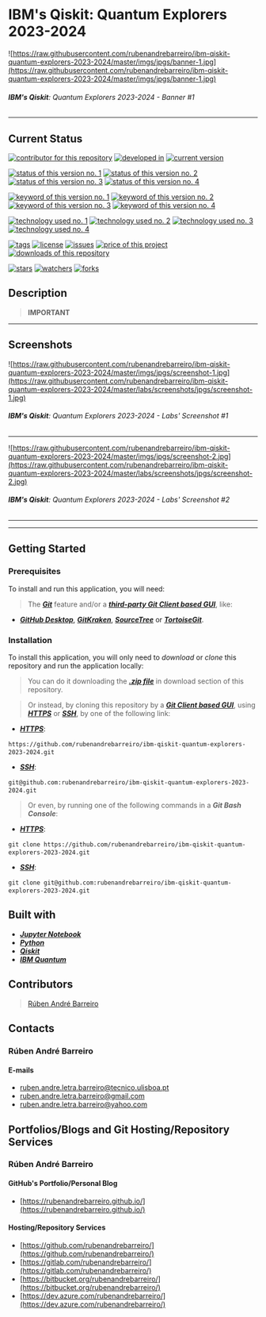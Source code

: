 # IBM's Qiskit: Quantum Explorers 2023-2024

![https://raw.githubusercontent.com/rubenandrebarreiro/ibm-qiskit-quantum-explorers-2023-2024/master/imgs/jpgs/banner-1.jpg](https://raw.githubusercontent.com/rubenandrebarreiro/ibm-qiskit-quantum-explorers-2023-2024/master/imgs/jpgs/banner-1.jpg)
###### **_IBM's Qiskit_**: Quantum Explorers 2023-2024 - Banner #1

***

## Current Status
[![contributor for this repository](https://img.shields.io/badge/contributor-rubenandrebarreiro-blue.svg)](https://github.com/rubenandrebarreiro/)
[![developed in](https://img.shields.io/badge/developed&nbsp;in-ibm&nbsp;qiskit&nbsp;quantum&nbsp;explorers&nbsp;2023&nbsp;2024-blue.svg)](http://qisk.it/quantum-explorers)
[![current version](https://img.shields.io/badge/version-1.0-magenta.svg)](https://github.com/rubenandrebarreiro/ibm-qiskit-quantum-explorers-2023-2024/)

[![status of this version no. 1](https://img.shields.io/badge/status-finished-orange.svg)](https://github.com/rubenandrebarreiro/ibm-qiskit-quantum-explorers-2023-2024/)
[![status of this version no. 2](https://img.shields.io/badge/status-final-orange.svg)](https://github.com/rubenandrebarreiro/ibm-qiskit-quantum-explorers-2023-2024/)
[![status of this version no. 3](https://img.shields.io/badge/status-stable-orange.svg)](https://github.com/rubenandrebarreiro/ibm-qiskit-quantum-explorers-2023-2024/)
[![status of this version no. 4](https://img.shields.io/badge/status-documented-orange.svg)](https://github.com/rubenandrebarreiro/ibm-qiskit-quantum-explorers-2023-2024/)

[![keyword of this version no. 1](https://img.shields.io/badge/keyword-quantum&nbsp;computing-brown.svg)](https://github.com/rubenandrebarreiro/ibm-qiskit-quantum-explorers-2023-2024/)
[![keyword of this version no. 2](https://img.shields.io/badge/keyword-quantum&nbsp;error&nbsp;correction-brown.svg)](https://github.com/rubenandrebarreiro/ibm-qiskit-quantum-explorers-2023-2024/)
[![keyword of this version no. 3](https://img.shields.io/badge/keyword-quantum&nbsp;machine&nbsp;learning-brown.svg)](https://github.com/rubenandrebarreiro/ibm-qiskit-quantum-explorers-2023-2024/)
[![keyword of this version no. 4](https://img.shields.io/badge/keyword-quantum&nbsp;optimization-brown.svg)](https://github.com/rubenandrebarreiro/ibm-qiskit-quantum-explorers-2023-2024/)

[![technology used no. 1](https://img.shields.io/badge/built&nbsp;with-jupyter&nbsp;notebook-red.svg)](https://www.jupyter.org/)
[![technology used no. 2](https://img.shields.io/badge/built&nbsp;with-python-red.svg)](https://www.python.org/)
[![technology used no. 3](https://img.shields.io/badge/built&nbsp;with-ibm&nbsp;qiskit-red.svg)](https://www.qiskit.org/)
[![technology used no. 4](https://img.shields.io/badge/built&nbsp;with-ibm&nbsp;quantum&nbsp;experience-red.svg)](https://www.quantum-computing.ibm.com/)

[![tags](https://img.shields.io/github/tag/rubenandrebarreiro/ibm-qiskit-quantum-explorers-2023-2024?include_prereleases=&sort=semver&color=blue)](https://github.com/rubenandrebarreiro/ibm-qiskit-quantum-explorers-2023-2024/releases/)
[![license](https://img.shields.io/badge/License-MIT-blue)](#license)
[![issues](https://img.shields.io/github/issues/rubenandrebarreiro/ibm-qiskit-quantum-explorers-2023-2024)](https://github.com/rubenandrebarreiro/ibm-qiskit-quantum-explorers-2023-2024/issues)
[![price of this project](https://img.shields.io/badge/price-free-success.svg)](https://github.com/rubenandrebarreiro/ibm-qiskit-quantum-explorers-2023-2024/archive/master.zip)
[![downloads of this repository](https://img.shields.io/github/downloads/rubenandrebarreiro/ibm-qiskit-quantum-explorers-2023-2024/total.svg)](https://github.com/rubenandrebarreiro/ibm-qiskit-quantum-explorers-2023-2024/archive/master.zip)

[![stars](https://img.shields.io/github/stars/rubenandrebarreiro/ibm-qiskit-quantum-explorers-2023-2024?style=social)](https://github.com/rubenandrebarreiro/ibm-qiskit-quantum-explorers-2023-2024)
[![watchers](https://img.shields.io/github/watchers/rubenandrebarreiro/ibm-qiskit-quantum-explorers-2023-2024?style=social)](https://github.com/rubenandrebarreiro/ibm-qiskit-quantum-explorers-2023-2024)
[![forks](https://img.shields.io/github/forks/rubenandrebarreiro/ibm-qiskit-quantum-explorers-2023-2024?style=social)](https://github.com/rubenandrebarreiro/ibm-qiskit-quantum-explorers-2023-2024)



## Description

> 

> **IMPORTANT**
>
> 
>
> 

***

## Screenshots

![https://raw.githubusercontent.com/rubenandrebarreiro/ibm-qiskit-quantum-explorers-2023-2024/master/imgs/jpgs/screenshot-1.jpg](https://raw.githubusercontent.com/rubenandrebarreiro/ibm-qiskit-quantum-explorers-2023-2024/master/labs/screenshots/jpgs/screenshot-1.jpg)
###### **_IBM's Qiskit_**: Quantum Explorers 2023-2024 - Labs' Screenshot #1

***

![https://raw.githubusercontent.com/rubenandrebarreiro/ibm-qiskit-quantum-explorers-2023-2024/master/imgs/jpgs/screenshot-2.jpg](https://raw.githubusercontent.com/rubenandrebarreiro/ibm-qiskit-quantum-explorers-2023-2024/master/labs/screenshots/jpgs/screenshot-2.jpg)
###### **_IBM's Qiskit_**: Quantum Explorers 2023-2024 - Labs' Screenshot #2

***



***

## Getting Started

### Prerequisites
To install and run this application, you will need:
> The [**_Git_**](https://git-scm.com/) feature and/or a [**_third-party Git Client based GUI_**](https://git-scm.com/downloads/guis/), like:
* [**_GitHub Desktop_**](https://desktop.github.com/), [**_GitKraken_**](https://www.gitkraken.com/), [**_SourceTree_**](https://www.sourcetreeapp.com/) or [**_TortoiseGit_**](https://tortoisegit.org/).

### Installation
To install this application, you will only need to _download_ or _clone_ this repository and run the application locally:

> You can do it downloading the [**_.zip file_**](https://github.com/rubenandrebarreiro/ibm-qiskit-quantum-explorers-2023-2024/archive/master.zip) in download section of this repository.

> Or instead, by cloning this repository by a [**_Git Client based GUI_**](https://git-scm.com/downloads/guis), using [**_HTTPS_**](https://en.wikipedia.org/wiki/HTTPS) or [**_SSH_**](https://en.wikipedia.org/wiki/SSH_File_Transfer_Protocol), by one of the following link:
* [**_HTTPS_**](https://en.wikipedia.org/wiki/HTTPS):
```
https://github.com/rubenandrebarreiro/ibm-qiskit-quantum-explorers-2023-2024.git
```
* [**_SSH_**](https://en.wikipedia.org/wiki/SSH_File_Transfer_Protocol):
```
git@github.com:rubenandrebarreiro/ibm-qiskit-quantum-explorers-2023-2024.git
```

> Or even, by running one of the following commands in a **_Git Bash Console_**:
* [**_HTTPS_**](https://en.wikipedia.org/wiki/HTTPS):
```
git clone https://github.com/rubenandrebarreiro/ibm-qiskit-quantum-explorers-2023-2024.git
```
* [**_SSH_**](https://en.wikipedia.org/wiki/SSH_File_Transfer_Protocol):
```
git clone git@github.com:rubenandrebarreiro/ibm-qiskit-quantum-explorers-2023-2024.git
```

## Built with
* [**_Jupyter Notebook_**](https://www.jupyter.org/)
* [**_Python_**](http://www.python.org/)
* [**_Qiskit_**](https://www.qiskit.org/)
* [**_IBM Quantum_**](https://www.quantum-computing.ibm.com/)

## Contributors

> [Rúben André Barreiro](https://github.com/rubenandrebarreiro/)

## Contacts

### Rúben André Barreiro
#### E-mails
* [ruben.andre.letra.barreiro@tecnico.ulisboa.pt](mailto:ruben.andre.letra.barreiro@tecnico.ulisboa.pt)
* [ruben.andre.letra.barreiro@gmail.com](mailto:ruben.andre.letra.barreiro@gmail.com)
* [ruben.andre.letra.barreiro@yahoo.com](mailto:ruben.andre.letra.barreiro@yahoo.com)

## Portfolios/Blogs and Git Hosting/Repository Services

### Rúben André Barreiro
#### GitHub's Portfolio/Personal Blog
* [https://rubenandrebarreiro.github.io/](https://rubenandrebarreiro.github.io/)

#### Hosting/Repository Services
* [https://github.com/rubenandrebarreiro/](https://github.com/rubenandrebarreiro/)
* [https://gitlab.com/rubenandrebarreiro/](https://gitlab.com/rubenandrebarreiro/)
* [https://bitbucket.org/rubenandrebarreiro/](https://bitbucket.org/rubenandrebarreiro/)
* [https://dev.azure.com/rubenandrebarreiro/](https://dev.azure.com/rubenandrebarreiro/)

